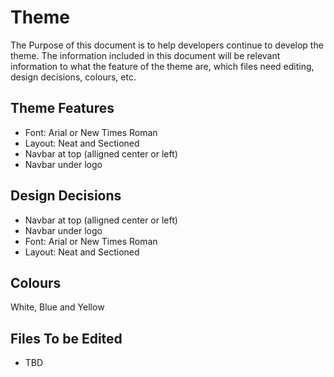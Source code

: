 # Theme
The Purpose of this document is to help developers continue to develop the theme. The information included in this document
will be relevant information to what the feature of the theme are, which files need editing, design decisions, colours, etc.
## Theme Features
* Font: Arial or New Times Roman
* Layout: Neat and Sectioned
*  Navbar at top (alligned center or left)
* Navbar under logo
## Design Decisions
* Navbar at top (alligned center or left)
* Navbar under logo
* Font: Arial or New Times Roman
* Layout: Neat and Sectioned
## Colours
White, Blue and Yellow
## Files To be Edited
* TBD
